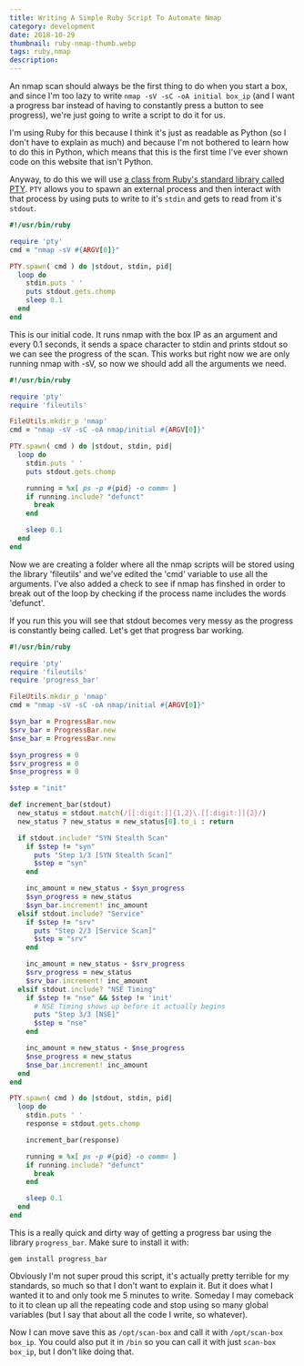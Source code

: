 ```yaml
---
title: Writing A Simple Ruby Script To Automate Nmap
category: development
date: 2018-10-29
thumbnail: ruby-nmap-thumb.webp
tags: ruby,nmap
description:
---
```


An nmap scan should always be the first thing to do when you start a box, and since I'm too lazy to write `nmap -sV -sC -oA initial box_ip` (and I want a progress bar instead of having to constantly press a button to see progress), we're just going to write a script to do it for us.

I'm using Ruby for this because I think it's just as readable as Python (so I don't have to explain as much) and because I'm not bothered to learn how to do this in Python, which means that this is the first time I've ever shown code on this website that isn't Python.

Anyway, to do this we will use [a class from Ruby's standard library called PTY](https://ruby-doc.org/stdlib-2.4.1/libdoc/pty/rdoc/PTY.html). `PTY` allows you to spawn an external process and then interact with that process by using puts to write to it's `stdin` and gets to read from it's `stdout`.

```ruby
#!/usr/bin/ruby

require 'pty'
cmd = "nmap -sV #{ARGV[0]}"

PTY.spawn( cmd ) do |stdout, stdin, pid|
  loop do
    stdin.puts ' '
    puts stdout.gets.chomp
    sleep 0.1
  end
end
```

This is our initial code. It runs nmap with the box IP as an argument and every 0.1 seconds, it sends a space character to stdin and prints stdout so we can see the progress of the scan. This works but right now we are only running nmap with -sV, so now we should add all the arguments we need.

```ruby
#!/usr/bin/ruby

require 'pty'
require 'fileutils'

FileUtils.mkdir_p 'nmap'
cmd = "nmap -sV -sC -oA nmap/initial #{ARGV[0]}"

PTY.spawn( cmd ) do |stdout, stdin, pid|
  loop do
    stdin.puts ' '
    puts stdout.gets.chomp

    running = %x[ ps -p #{pid} -o comm= ]
    if running.include? "defunct"
      break
    end

    sleep 0.1
  end
end
```

Now we are creating a folder where all the nmap scripts will be stored using the library 'fileutils' and we've edited the 'cmd' variable to use all the arguments. I've also added a check to see if nmap has finshed in order to break out of the loop by checking if the process name includes the words 'defunct'.

If you run this you will see that stdout becomes very messy as the progress is constantly being called. Let's get that progress bar working.

```ruby
#!/usr/bin/ruby

require 'pty'
require 'fileutils'
require 'progress_bar'

FileUtils.mkdir_p 'nmap'
cmd = "nmap -sV -sC -oA nmap/initial #{ARGV[0]}"

$syn_bar = ProgressBar.new
$srv_bar = ProgressBar.new
$nse_bar = ProgressBar.new

$syn_progress = 0
$srv_progress = 0
$nse_progress = 0

$step = "init"

def increment_bar(stdout)
  new_status = stdout.match(/[[:digit:]]{1,2}\.[[:digit:]]{2}/)
  new_status ? new_status = new_status[0].to_i : return

  if stdout.include? "SYN Stealth Scan"
    if $step != "syn"
      puts "Step 1/3 [SYN Stealth Scan]"
      $step = "syn"
    end

    inc_amount = new_status - $syn_progress
    $syn_progress = new_status
    $syn_bar.increment! inc_amount
  elsif stdout.include? "Service"
    if $step != "srv"
      puts "Step 2/3 [Service Scan]"
      $step = "srv"
    end

    inc_amount = new_status - $srv_progress
    $srv_progress = new_status
    $srv_bar.increment! inc_amount
  elsif stdout.include? "NSE Timing"
    if $step != "nse" && $step != 'init'
      # NSE Timing shows up before it actually begins
      puts "Step 3/3 [NSE]"
      $step = "nse"
    end

    inc_amount = new_status - $nse_progress
    $nse_progress = new_status
    $nse_bar.increment! inc_amount
  end
end

PTY.spawn( cmd ) do |stdout, stdin, pid|
  loop do
    stdin.puts ' '
    response = stdout.gets.chomp

    increment_bar(response)

    running = %x[ ps -p #{pid} -o comm= ]
    if running.include? "defunct"
      break
    end

    sleep 0.1
  end
end
```

This is a really quick and dirty way of getting a progress bar using the library `progress_bar`. Make sure to install it with:

    gem install progress_bar

Obviously I'm not super proud this script, it's actually pretty terrible for my standards, so much so that I don't want to explain it. But it does what I wanted it to and only took me 5 minutes to write. Someday I may comeback to it to clean up all the repeating code and stop using so many global variables (but I say that about all the code I write, so whatever).

Now I can move save this as `/opt/scan-box` and call it with `/opt/scan-box box_ip`. You could also put it in `/bin` so you can call it with just `scan-box box_ip`, but I don't like doing that.

